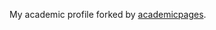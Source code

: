 My academic profile forked by [academicpages](https://github.com/academicpages/academicpages.github.io). 